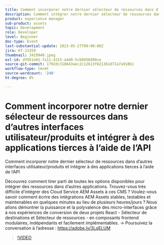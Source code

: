 ```yaml
---
title: Comment incorporer notre dernier sélecteur de ressources dans d’autres interfaces utilisateur/produits et intégrer à des applications tierces à l’aide de l’API
description: Comment intégrer notre dernier sélecteur de ressources dans d’autres interfaces utilisateur/produits et intégrer à des applications tierces à l’aide d’APILDécouvrez comment tirer parti de toutes les options dont vous disposez en matière d’intégration de ressources dans d’autres applications. Trouvez-vous très difficile d’intégrer des Cloud Service AEM Assets à ces CMS ? Voulez-vous savoir comment écrire des intégrations AEM Assets stables, testables et maintenables en quelques minutes au lieu de plusieurs heures/jours ? Nous allons démontrer la puissance et la polyvalence des micro-interfaces grâce à nos expériences de conversion de deux projets React - Sélecteur de destinations et Sélecteur de ressources - en composants frontend modulaires, indépendants et facilement implémentables.
product: experience manager
sub-product: assets
topic: Development
role: Developer
level: Beginner
doc-type: Event
last-substantial-update: 2023-05-27T00:00:00Z
jira: KT-13359
thumbnail: 3419940.jpeg
exl-id: df951e01-fa11-4315-a4d0-5cb0950d90ce
source-git-commit: 1792dc318643aec2c12613f621361d72a7a918b1
workflow-type: tm+mt
source-wordcount: '248'
ht-degree: 0%

---
```


# Comment incorporer notre dernier sélecteur de ressources dans d’autres interfaces utilisateur/produits et intégrer à des applications tierces à l’aide de l’API

Comment incorporer notre dernier sélecteur de ressources dans d’autres interfaces utilisateur/produits et intégrer à des applications tierces à l’aide de l’API

Découvrez comment tirer parti de toutes les options disponibles pour intégrer des ressources dans d’autres applications. Trouvez-vous très difficile d’intégrer des Cloud Service AEM Assets à ces CMS ? Voulez-vous savoir comment écrire des intégrations AEM Assets stables, testables et maintenables en quelques minutes au lieu de plusieurs heures/jours ? Nous allons démontrer la puissance et la polyvalence des micro-interfaces grâce à nos expériences de conversion de deux projets React - Sélecteur de destinations et Sélecteur de ressources - en composants frontend modulaires, indépendants et facilement implémentables. → Poursuivez la conversation à l’adresse : https://adobe.ly/3LqELUM

>[!VIDEO](https://video.tv.adobe.com/v/3419940/?learn=on)

